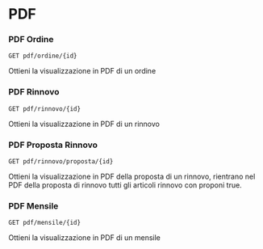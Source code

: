 # PDF

### PDF Ordine

`GET pdf/ordine/{id}`

Ottieni la visualizzazione in PDF di un ordine

### PDF Rinnovo

`GET pdf/rinnovo/{id}`

Ottieni la visualizzazione in PDF di un rinnovo

### PDF Proposta Rinnovo

`GET pdf/rinnovo/proposta/{id}`

Ottieni la visualizzazione in PDF della proposta di un rinnovo, rientrano nel PDF della proposta di rinnovo tutti gli articoli rinnovo con proponi true.

### PDF Mensile

`GET pdf/mensile/{id}`

Ottieni la visualizzazione in PDF di un mensile
